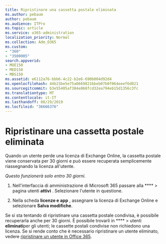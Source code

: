 ```yaml
---
title: Ripristinare una cassetta postale eliminata
ms.author: pebaum
author: pebaum
ms.audience: ITPro
ms.topic: article
ms.service: o365-administration
localization_priority: Normal
ms.collection: Adm_O365
ms.custom:
- "360"
- "3500005"
search.appverid:
- MOE150
- MED150
- MBS150
ms.assetid: e6112a76-bbb6-4c22-b2e6-690b004d92d4
ms.openlocfilehash: 44b23be5e75a0669821bbeb07b0f064eeef6d021
ms.sourcegitcommit: b3e55405af384e868fcd32ea794eb15d1356c3fc
ms.translationtype: MT
ms.contentlocale: it-IT
ms.lasthandoff: 08/29/2019
ms.locfileid: "36666376"
---
```

# <a name="restore-a-deleted-mailbox"></a>Ripristinare una cassetta postale eliminata

Quando un utente perde una licenza di Exchange Online, la cassetta postale viene conservata per 30 giorni e può essere recuperata semplicemente riassegnando la licenza all'utente.
  
 *Questo funzionerà solo entro 30 giorni.*  
  
1. Nell'interfaccia di amministrazione di Microsoft 365 passare alla **** \> pagina utenti **attivi** . Selezionare l'utente in questione.

2. Nella scheda **licenze e app** , assegnare la licenza di Exchange Online e selezionare **Salva modifiche**.

Se si sta tentando di ripristinare una cassetta postale condivisa, è possibile recuperarla anche per 30 giorni. È possibile trovarli in **** \> utenti **eliminati**per gli utenti; le cassette postali condivise non richiedono una licenza. Se si rende conto che è necessario ripristinare un utente eliminato, vedere [ripristinare un utente in Office 365](https://docs.microsoft.com/office365/admin/add-users/restore-user).
  